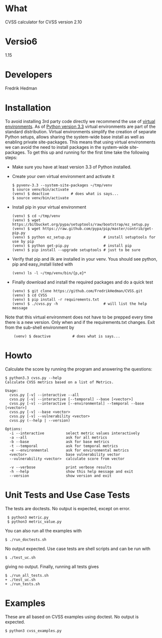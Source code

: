 # What

CVSS calculator for CVSS version 2.10

# Versio6

1.15

# Developers

Fredrik Hedman

# Installation

To avoid installing 3rd party code directly we recommend the use of
[virtual environments](http://docs.python.org/3/library/venv.html#module-venv).
As of [Python version 3.3](http://docs.python.org/3/whatsnew/3.3.html)
virtual environments are part of the standard distribution.  Virtual
environments simplify the creation of separate Python setups, allows
sharing the system-wide base install as well as enabling private
site-packages.  This means that using virtual environments we can
avoid the need to install packages in the system-wide site-packages.
To get this up and running for the first time take the following
steps:

  * Make sure you have at least version 3.3 of Python installed.

  * Create your own virtual environment and activate it

        $ pyvenv-3.3 --system-site-packages ~/tmp/venv
        $ source venv/bin/activate
        (venv) $ deactive          # does what is says...
        $ source venv/bin/activate

  * Install pip in your virtual environment

        (venv) $ cd ~/tmp/venv
        (venv) $ wget https://bitbucket.org/pypa/setuptools/raw/bootstrap/ez_setup.py
        (venv) $ wget https://raw.github.com/pypa/pip/master/contrib/get-pip.py
        (venv) $ python ez_setup.py               # install setuptools for use by pip
        (venv) $ python get-pip.py                # install pip
        (venv) $ pip install --upgrade setuptools # just to be sure

  * Verify that pip and ilk are installed in your venv.  Yous should
    see python, pip and easy_install listed with

        (venv) ls -l ~/tmp/venv/bin/{p,e}*

  * Finally download and install the required packages and do a quick test

        (venv) $ git clone https://github.com/FredrikHedman/CVSS.git
        (venv) $ cd CVSS
        (venv) $ pip install -r requirements.txt
        (venv) $ ./cvss.py -h                     # will list the help message

Note that this virtual environment does not have to be prepped every
time there is a new version.  Only when and if the requirements.txt
changes. Exit from the sub-shell environment by

        (venv) $ deactive          # does what is says...


# Howto

Calculate the score by running the program and answering the questions:

    $ python3.3 cvss.py --help
    Calculate CVSS metrics based on a list of Metrics.

    Usage:
      cvss.py [-v] --interactive --all
      cvss.py [-v] --interactive [--temporal] --base [<vector>]
      cvss.py [-v] --interactive [--environmental] --temporal --base [<vector>]
      cvss.py [-v] --base <vector>
      cvss.py [-v] --vulnerability <vector>
      cvss.py (--help | --version)

    Options:
      -i --interactive          select metric values interactively
      -a --all                  ask for all metrics
      -b --base                 ask for base metrics
      -t --temporal             ask for temporal metrics
      -e --environmental        ask for environmental metrics
      <vector>                  base vulnerability vector
      --vulnerability <vector>  calculate score from vector

      -v --verbose              print verbose results
      -h --help                 show this help message and exit
      --version                 show version and exit

# Unit Tests and Use Case Tests

The tests are doctests.  No output is expected, except on error.

     $ python3 metric.py
     $ python3 metric_value.py

You can also run all the examples with

    $ ./run_doctests.sh

No output expected.  Use case tests are shell scripts and can be run with

    $ ./test_uc.sh

giving no output.  Finally, running all tests gives

    $ ./run_all_tests.sh
    + ./test_uc.sh
    + ./run_tests.sh


# Examples

These are all based on CVSS examples using doctest.  No output is
expected.

    $ python3 cvss_examples.py

